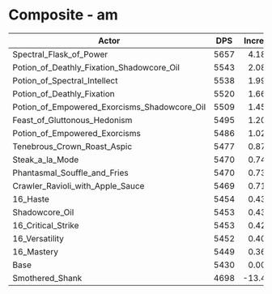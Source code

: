 # Composite - am
| Actor | DPS | Increase |
|---|:---:|:---:|
|Spectral_Flask_of_Power|5657|4.18%|
|Potion_of_Deathly_Fixation_Shadowcore_Oil|5543|2.08%|
|Potion_of_Spectral_Intellect|5538|1.99%|
|Potion_of_Deathly_Fixation|5520|1.66%|
|Potion_of_Empowered_Exorcisms_Shadowcore_Oil|5509|1.45%|
|Feast_of_Gluttonous_Hedonism|5495|1.20%|
|Potion_of_Empowered_Exorcisms|5486|1.02%|
|Tenebrous_Crown_Roast_Aspic|5477|0.87%|
|Steak_a_la_Mode|5470|0.74%|
|Phantasmal_Souffle_and_Fries|5470|0.73%|
|Crawler_Ravioli_with_Apple_Sauce|5469|0.71%|
|16_Haste|5454|0.43%|
|Shadowcore_Oil|5453|0.43%|
|16_Critical_Strike|5453|0.42%|
|16_Versatility|5452|0.40%|
|16_Mastery|5449|0.36%|
|Base|5430|0.00%|
|Smothered_Shank|4698|-13.48%|
